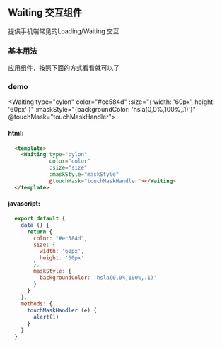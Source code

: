 <style scoped>
  .main{
    padding-left: 10px;
  }
  .inner{
    padding: 10px;
  }
  .btn{
    height: 20px;
    width: 60px;
    line-height: 20px;
    color: #fff;
    text-align: center;
    border-radius: 5px;
    margin-top: 10px;
    font-size: 12px;
    background-color: #ff5e51;
  }
</style>

## Waiting 交互组件

提供手机端常见的Loading/Waiting 交互

### 基本用法

应用组件，按照下面的方式看看就可以了

### demo

  <Waiting type="cylon" color="#ec584d" 
           :size="{ width: '60px', height: '60px' }"
           :maskStyle="{backgroundColor: 'hsla(0,0%,100%,.1)'}"
           @touchMask="touchMaskHandler"></Waiting> 

#### html:
```html
  <template>
    <Waiting type="cylon"
             color="color"
             :size="size"
             :maskStyle="maskStyle"
             @touchMask="touchMaskHandler"></Waiting> 
  </template>
```
#### javascript:
```js
  export default {
    data () {
      return {
        color: "#ec584d",
        size: {
          width: '60px',
          height: '60px'
        },
        maskStyle: {
          backgroundColor: 'hsla(0,0%,100%,.1)'
        }
      }
    },
    methods: {
      touchMaskHandler (e) {
        alert(1)
      }
    }
  }
```
<script>
  export default {
    data () {
      return {
      }
    },
    methods: {
      touchMaskHandler (e) {
        alert(1)
      }
    }
  }
</script>
